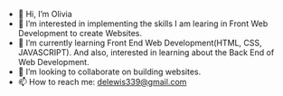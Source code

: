 - 👋 Hi, I’m Olivia
- 👀 I’m interested in implementing the skills I am learing in Front Web Development to create Websites. 
- 🌱 I’m currently learning Front End Web Development(HTML, CSS, JAVASCRIPT). And also, interested in learning about the Back End of Web Development.
- 💞️ I’m looking to collaborate on building websites.
- 📫 How to reach me: delewis339@gmail.com

<!---
L3w15DM/L3w15DM is a ✨ special ✨ repository because its `README.md` (this file) appears on your GitHub profile.
You can click the Preview link to take a look at your changes.
--->
